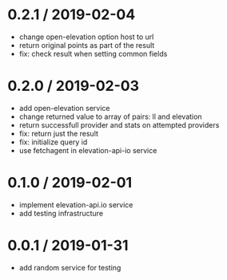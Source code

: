 
0.2.1 / 2019-02-04
==================

 * change open-elevation option host to url
 * return original points as part of the result
 * fix: check result when setting common fields

0.2.0 / 2019-02-03
==================

 * add open-elevation service
 * change returned value to array of pairs: ll and elevation
 * return successfull provider and stats on attempted providers
 * fix: return just the result
 * fix: initialize query id
 * use fetchagent in elevation-api-io service

0.1.0 / 2019-02-01
==================

 * implement elevation-api.io service
 * add testing infrastructure

0.0.1 / 2019-01-31
==================

 * add random service for testing
